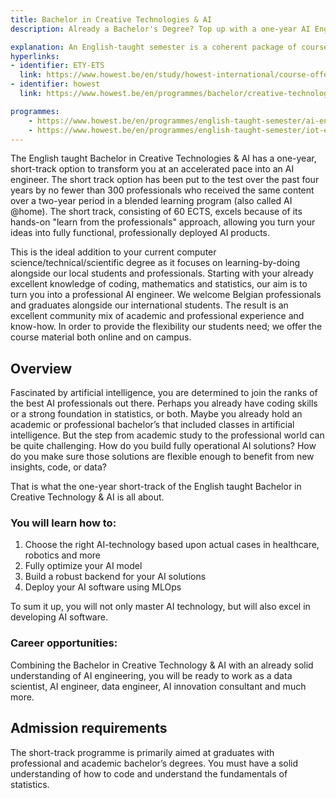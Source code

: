 ```yaml
---
title: Bachelor in Creative Technologies & AI
description: Already a Bachelor's Degree? Top up with a one-year AI Engineering degree!

explanation: An English-taught semester is a coherent package of course units which a Howest Bachelor programme offers in English, as an option for semester exchange , to incoming students from its partner universities abroad, and as a study abroad option to other international students.
hyperlinks:
- identifier: ETY-ETS
  link: https://www.howest.be/en/study/howest-international/course-offer-in-english#English-taught-semesters
- identifier: howest
  link: https://www.howest.be/en/programmes/bachelor/creative-technologies-and-artificial-intelligence

programmes:
    - https://www.howest.be/en/programmes/english-taught-semester/ai-engineer
    - https://www.howest.be/en/programmes/english-taught-semester/iot-engineer
---
```

The English taught Bachelor in Creative Technologies & AI has a one-year, short-track option to transform you at an accelerated pace into an AI engineer. The short track option has been put to the test over the past four years by no fewer than 300 professionals who received the same content over a two-year period in a blended learning program (also called AI @home). The short track,  consisting of 60 ECTS, excels because of its hands-on "learn from the professionals" approach, allowing you turn your ideas into fully functional, professionally deployed AI products.

This is the ideal addition to your current computer science/technical/scientific degree as it focuses on learning-by-doing alongside our local students and professionals. Starting with your already excellent knowledge of coding, mathematics and statistics, our aim is to turn you into a professional AI engineer. We welcome Belgian professionals and graduates alongside our international students. The result is an excellent community mix of academic and professional experience and know-how. In order to provide the flexibility our students need; we offer the course material both online and on campus.

## Overview
Fascinated by artificial intelligence, you are determined to join the ranks of the best AI professionals out there. Perhaps you already have coding skills or a strong foundation in statistics, or both. Maybe you already hold an academic or professional bachelor’s that included classes in artificial intelligence. But the step from academic study to the professional world can be quite challenging. How do you build fully operational AI solutions? How do you make sure those solutions are flexible enough to benefit from new insights, code, or data? 

That is what the one-year short-track of the English taught Bachelor in Creative Technology & AI is all about. 

### You will learn how to: 

1. Choose the right AI-technology based upon actual cases in healthcare, robotics and more
2. Fully optimize your AI model  
3. Build a robust backend for your AI solutions
4. Deploy your AI software using MLOps

To sum it up, you will not only master AI technology, but will also excel in developing AI software.
 
### Career opportunities: 

Combining the Bachelor in Creative Technology & AI with an already solid understanding of AI engineering, you will be ready to work as a data scientist, AI engineer, data engineer, AI innovation consultant and much more. 

## Admission requirements
The short-track programme is primarily aimed at graduates with professional and academic bachelor’s degrees. You must have a solid understanding of how to code and understand the fundamentals of statistics.
 